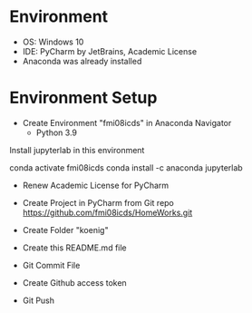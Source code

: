 # Environment

* OS: Windows 10
* IDE: PyCharm by JetBrains, Academic License
* Anaconda was already installed

# Environment Setup

* Create Environment "fmi08icds" in Anaconda Navigator
  * Python 3.9
  
Install jupyterlab in this environment

conda activate fmi08icds
conda install -c anaconda jupyterlab

* Renew Academic License for PyCharm
* Create Project in PyCharm from Git repo https://github.com/fmi08icds/HomeWorks.git
* Create Folder "koenig"
* Create this README.md file
* Git Commit File

* Create Github access token
* Git Push